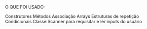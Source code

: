 O QUE FOI USADO:

Construtores
Métodos
Associação
Arrays
Estruturas de repetição
Condicionais
Classe Scanner para requisitar e ler inputs do usuário
